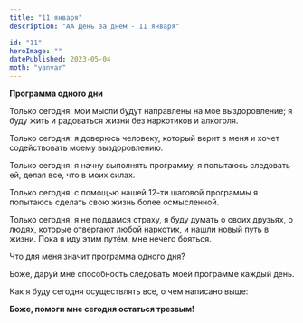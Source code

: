 ```yaml
---
title: "11 января"
description: "АА День за днем - 11 января"

id: "11"
heroImage: ""
datePublished: 2023-05-04
moth: "yanvar"
---
```


**Программа одного дни**

Только сегодня: мои мысли будут направлены на мое выздоровление; я буду жить и
радоваться жизни без наркотиков и алкоголя.

Только сегодня: я доверюсь человеку, который верит в меня и хочет
содействовать моему выздоровлению.

Только сегодня: я начну выполнять программу, я попытаюсь следовать ей, делая
все, что в моих силах.

Только сегодня: с помощью нашей 12-ти шаговой программы я попытаюсь сделать
свою жизнь более осмысленной.

Только сегодня: я не поддамся страху, я буду думать о своих друзьях, о людях,
которые отвергают любой наркотик, и нашли новый путь в жизни. Пока я иду этим
путём, мне нечего бояться.

Что для меня значит программа одного дня?

Боже, даруй мне способность следовать моей программе каждый день.

Как я буду сегодня осуществлять все, о чем написано выше:

**Боже, помоги мне сегодня остаться трезвым!**
